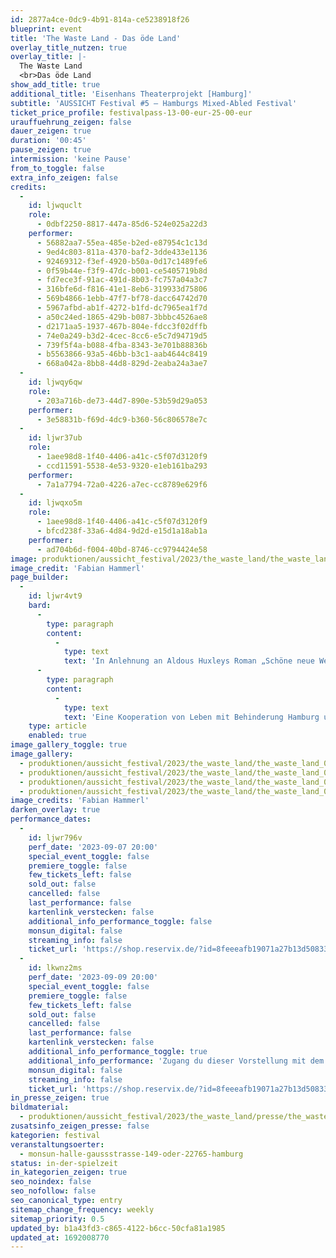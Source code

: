 ```yaml
---
id: 2877a4ce-0dc9-4b91-814a-ce5238918f26
blueprint: event
title: 'The Waste Land - Das öde Land'
overlay_title_nutzen: true
overlay_title: |-
  The Waste Land
  <br>Das öde Land
show_add_title: true
additional_title: 'Eisenhans Theaterprojekt [Hamburg]'
subtitle: 'AUSSICHT Festival #5 – Hamburgs Mixed-Abled Festival'
ticket_price_profile: festivalpass-13-00-eur-25-00-eur
urauffuehrung_zeigen: false
dauer_zeigen: true
duration: '00:45'
pause_zeigen: true
intermission: 'keine Pause'
from_to_toggle: false
extra_info_zeigen: false
credits:
  -
    id: ljwquclt
    role:
      - 0dbf2250-8817-447a-85d6-524e025a22d3
    performer:
      - 56882aa7-55ea-485e-b2ed-e87954c1c13d
      - 9ed4c803-811a-4370-baf2-3dde433e1136
      - 92469312-f3ef-4920-b50a-0d17c1489fe6
      - 0f59b44e-f3f9-47dc-b001-ce5405719b8d
      - fd7ece3f-91ac-491d-8b03-fc757a04a3c7
      - 316bfe6d-f816-41e1-8eb6-319933d75806
      - 569b4866-1ebb-47f7-bf78-dacc64742d70
      - 5967afbd-ab1f-4272-b1fd-dc7965ea1f7d
      - a50c24ed-1865-429b-b087-3bbbc4526ae8
      - d2171aa5-1937-467b-804e-fdcc3f02dffb
      - 74e0a249-b3d2-4cec-8cc6-e5c7d94719d5
      - 739f5f4a-b088-4fba-8343-3e701b88836b
      - b5563866-93a5-46bb-b3c1-aab4644c8419
      - 668a042a-8bb8-44d8-829d-2eaba24a3ae7
  -
    id: ljwqy6qw
    role:
      - 203a716b-de73-44d7-890e-53b59d29a053
    performer:
      - 3e58831b-f69d-4dc9-b360-56c806578e7c
  -
    id: ljwr37ub
    role:
      - 1aee98d8-1f40-4406-a41c-c5f07d3120f9
      - ccd11591-5538-4e53-9320-e1eb161ba293
    performer:
      - 7a1a7794-72a0-4226-a7ec-cc8789e629f6
  -
    id: ljwqxo5m
    role:
      - 1aee98d8-1f40-4406-a41c-c5f07d3120f9
      - bfcd238f-33a6-4d84-9d2d-e15d1a18ab1a
    performer:
      - ad704b6d-f004-40bd-8746-cc9794424e58
image: produktionen/aussicht_festival/2023/the_waste_land/the_waste_land_03_c_fabian_hammerl.jpg
image_credit: 'Fabian Hammerl'
page_builder:
  -
    id: ljwr4vt9
    bard:
      -
        type: paragraph
        content:
          -
            type: text
            text: 'In Anlehnung an Aldous Huxleys Roman „Schöne neue Welt" und der Thalia-Inszenierung begeben wir uns in fragmentarischen Szenen auf eine poetisch-musikalische Reise und beschäftigen uns mit dem heutigen Menschen und seiner Zukunft. Dabei befassen wir uns mit dem Gedicht „The Waste Land", in dem T. S. Eliot die in Scherben liegende Welt und die Sinnlosigkeit der Existenz beschreibt. Hundert Jahre später klingt es wie die Beschreibung der heutigen Zeit, in der der Mensch die Richtung seines Suchens längst verloren hat und selbsterschaffenen Algorithmen folgt.'
      -
        type: paragraph
        content:
          -
            type: text
            text: 'Eine Kooperation von Leben mit Behinderung Hamburg und Thalia Treffpunkt.'
    type: article
    enabled: true
image_gallery_toggle: true
image_gallery:
  - produktionen/aussicht_festival/2023/the_waste_land/the_waste_land_01_c_fabian_hammerl.jpg
  - produktionen/aussicht_festival/2023/the_waste_land/the_waste_land_02_c_fabian_hammerl.jpg
  - produktionen/aussicht_festival/2023/the_waste_land/the_waste_land_04_c_fabian_hammerl.jpg
  - produktionen/aussicht_festival/2023/the_waste_land/the_waste_land_03_c_fabian_hammerl.jpg
image_credits: 'Fabian Hammerl'
darken_overlay: true
performance_dates:
  -
    id: ljwr796v
    perf_date: '2023-09-07 20:00'
    special_event_toggle: false
    premiere_toggle: false
    few_tickets_left: false
    sold_out: false
    cancelled: false
    last_performance: false
    kartenlink_verstecken: false
    additional_info_performance_toggle: false
    monsun_digital: false
    streaming_info: false
    ticket_url: 'https://shop.reservix.de/?id=8feeeafb19071a27b13d5083379d95183e9ab490f2f135faf80b2fecfc1ba00f2aba7ad8945f4a4292549eb86feddc1b&vID=7337&eventGrpID=444675'
  -
    id: lkwnz2ms
    perf_date: '2023-09-09 20:00'
    special_event_toggle: false
    premiere_toggle: false
    few_tickets_left: false
    sold_out: false
    cancelled: false
    last_performance: false
    kartenlink_verstecken: false
    additional_info_performance_toggle: true
    additional_info_performance: 'Zugang du dieser Vorstellung mit dem Festivalpass [AUSSICHT Festival 2023] oder einem Ticket der Theaternacht Hamburg 2023.'
    monsun_digital: false
    streaming_info: false
    ticket_url: 'https://shop.reservix.de/?id=8feeeafb19071a27b13d5083379d95183e9ab490f2f135faf80b2fecfc1ba00f2aba7ad8945f4a4292549eb86feddc1b&vID=7337&eventGrpID=444675'
in_presse_zeigen: true
bildmaterial:
  - produktionen/aussicht_festival/2023/the_waste_land/presse/the_waste_land_01_c_fabian_hammerl_monsun_aussicht_festival.zip
zusatsinfo_zeigen_presse: false
kategorien: festival
veranstaltungsoerter:
  - monsun-halle-gaussstrasse-149-oder-22765-hamburg
status: in-der-spielzeit
in_kategorien_zeigen: true
seo_noindex: false
seo_nofollow: false
seo_canonical_type: entry
sitemap_change_frequency: weekly
sitemap_priority: 0.5
updated_by: b1a43fd3-c865-4122-b6cc-50cfa81a1985
updated_at: 1692008770
---
```

